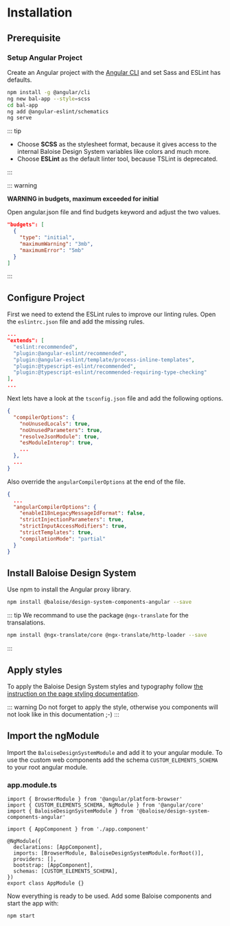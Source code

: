 # Installation

## Prerequisite

### Setup Angular Project

Create an Angular project with the [Angular CLI](https://cli.angular.io/) and set Sass and ESLint has defaults.

```bash
npm install -g @angular/cli
ng new bal-app --style=scss
cd bal-app
ng add @angular-eslint/schematics
ng serve
```

::: tip

- Choose **SCSS** as the stylesheet format, because it gives access to the internal Baloise Design System variables like colors and much more.
- Choose **ESLint** as the default linter tool, because TSLint is deprecated.

:::

::: warning

**WARNING in budgets, maximum exceeded for initial**

Open angular.json file and find budgets keyword and adjust the two values.

```json
"budgets": [
  {
    "type": "initial",
    "maximumWarning": "3mb",
    "maximumError": "5mb"
  }
]
```

:::

## Configure Project

First we need to extend the ESLint rules to improve our linting rules.
Open the `eslintrc.json` file and add the missing rules.

```json
...
"extends": [
  "eslint:recommended",
  "plugin:@angular-eslint/recommended",
  "plugin:@angular-eslint/template/process-inline-templates",
  "plugin:@typescript-eslint/recommended",
  "plugin:@typescript-eslint/recommended-requiring-type-checking"
],
...
```

Next lets have a look at the `tsconfig.json` file and add the following options.

```json
{
  "compilerOptions": {
    "noUnusedLocals": true,
    "noUnusedParameters": true,
    "resolveJsonModule": true,
    "esModuleInterop": true,
    ...
  },
  ...
}
```

Also override the `angularCompilerOptions` at the end of the file.

```json
{
  ...
  "angularCompilerOptions": {
    "enableI18nLegacyMessageIdFormat": false,
    "strictInjectionParameters": true,
    "strictInputAccessModifiers": true,
    "strictTemplates": true,
    "compilationMode": "partial"
  }
}
```

## Install Baloise Design System

Use npm to install the Angular proxy library.

```bash
npm install @baloise/design-system-components-angular --save
```

::: tip
We recommand to use the package `@ngx-translate` for the transalations.

```bash
npm install @ngx-translate/core @ngx-translate/http-loader --save
```

:::

## Apply styles

To apply the Baloise Design System styles and typography follow [the instruction on the page styling documentation](/components/getting-started/angular/styles.html).

::: warning
Do not forget to apply the style, otherwise you components will not look like in this documentation ;-)
:::

## Import the ngModule

Import the `BaloiseDesignSystemModule` and add it to your angular module. To use the custom web components add the schema `CUSTOM_ELEMENTS_SCHEMA` to your root angular module.

### app.module.ts

```typescript{3,9,12}
import { BrowserModule } from '@angular/platform-browser'
import { CUSTOM_ELEMENTS_SCHEMA, NgModule } from '@angular/core'
import { BaloiseDesignSystemModule } from '@baloise/design-system-components-angular'

import { AppComponent } from './app.component'

@NgModule({
  declarations: [AppComponent],
  imports: [BrowserModule, BaloiseDesignSystemModule.forRoot()],
  providers: [],
  bootstrap: [AppComponent],
  schemas: [CUSTOM_ELEMENTS_SCHEMA],
})
export class AppModule {}
```

Now everything is ready to be used. Add some Baloise components and start the app with:

```bash
npm start
```
